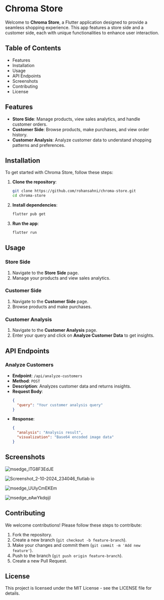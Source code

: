 # Chroma Store

Welcome to **Chroma Store**, a Flutter application designed to provide a seamless shopping experience. This app features a store side and a customer side, each with unique functionalities to enhance user interaction.

## Table of Contents

- Features
- Installation
- Usage
- API Endpoints
- Screenshots
- Contributing
- License

## Features

- **Store Side**: Manage products, view sales analytics, and handle customer orders.
- **Customer Side**: Browse products, make purchases, and view order history.
- **Customer Analysis**: Analyze customer data to understand shopping patterns and preferences.

## Installation

To get started with Chroma Store, follow these steps:

1. **Clone the repository**:
    ```bash
    git clone https://github.com/rohansahni/chroma-store.git
    cd chroma-store
    ```

2. **Install dependencies**:
    ```bash
    flutter pub get
    ```

3. **Run the app**:
    ```bash
    flutter run
    ```

## Usage

### Store Side

1. Navigate to the **Store Side** page.
2. Manage your products and view sales analytics.

### Customer Side

1. Navigate to the **Customer Side** page.
2. Browse products and make purchases.

### Customer Analysis

1. Navigate to the **Customer Analysis** page.
2. Enter your query and click on **Analyze Customer Data** to get insights.

## API Endpoints

### Analyze Customers

- **Endpoint**: `/api/analyze-customers`
- **Method**: `POST`
- **Description**: Analyzes customer data and returns insights.
- **Request Body**:
    ```json
    {
      "query": "Your customer analysis query"
    }
    ```
- **Response**:
    ```json
    {
      "analysis": "Analysis result",
      "visualization": "Base64 encoded image data"
    }
    ```

## Screenshots

![msedge_lTG8F3EdJE](https://github.com/user-attachments/assets/e83f99b2-5a1a-494a-bc57-f4db400f9329)

![Screenshot_2-10-2024_234046_flutlab io](https://github.com/user-attachments/assets/662c82d2-b6a3-4b18-a74c-0831a959e202)

![msedge_UUlyCmEKEm](https://github.com/user-attachments/assets/74cc8e5f-5a02-4161-aa99-d4f2943afb70)

![msedge_eAwYkdqijl](https://github.com/user-attachments/assets/b557a4af-4bdb-4c1a-9325-6813f2ebcd1c)

## Contributing

We welcome contributions! Please follow these steps to contribute:

1. Fork the repository.
2. Create a new branch (`git checkout -b feature-branch`).
3. Make your changes and commit them (`git commit -m 'Add new feature'`).
4. Push to the branch (`git push origin feature-branch`).
5. Create a new Pull Request.

## License

This project is licensed under the MIT License - see the LICENSE file for details.
